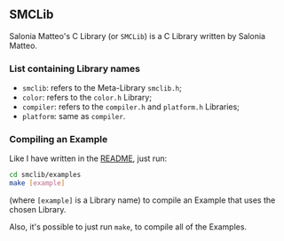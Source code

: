 ## SMCLib

Salonia Matteo's C Library (or `SMCLib`) is a C Library written by Salonia Matteo.

### List containing Library names
+ `smclib`: refers to the Meta-Library `smclib.h`;
+ `color`: refers to the `color.h` Library;
+ `compiler`: refers to the `compiler.h` and `platform.h` Libraries;
+ `platform`: same as `compiler`.

### Compiling an Example
Like I have written in the [README](https://github.com/saloniamatteo/smclib), just run:

```bash
cd smclib/examples
make [example]
```

(where `[example]` is a Library name) to compile an Example that uses the chosen Library.

Also, it's possible to just run `make`, to compile all of the Examples.
